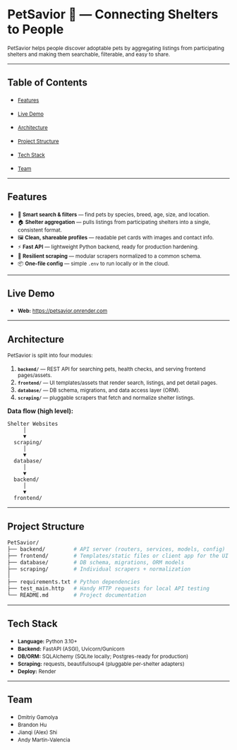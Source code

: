 # PetSavior 🐾 — Connecting Shelters to People

<small>PetSavior helps people discover adoptable pets by aggregating listings from participating shelters and making them searchable, filterable, and easy to share.</small>


---


## Table of Contents
- <small>[Features](#features)</small>

- <small>[Live Demo](#live-demo)</small>

- <small>[Architecture](#architecture)</small>

- <small>[Project Structure](#project-structure)</small>

- <small>[Tech Stack](#tech-stack)</small>

- <small>[Team](#team)</small>


---




## Features
- <small>🔎 **Smart search & filters** — find pets by species, breed, age, size, and location.</small>
- <small>🏠 **Shelter aggregation** — pulls listings from participating shelters into a single, consistent format.</small>
- <small>🖼️ **Clean, shareable profiles** — readable pet cards with images and contact info.</small>
- <small>⚡ **Fast API** — lightweight Python backend, ready for production hardening.</small>
- <small>🧹 **Resilient scraping** — modular scrapers normalized to a common schema.</small>
- <small>📦 **One-file config** — simple `.env` to run locally or in the cloud.</small>


---


## Live Demo
- <small>**Web:** https://petsavior.onrender.com</small>


---


## Architecture
<small>PetSavior is split into four modules:</small>

1. <small>**`backend/`** — REST API for searching pets, health checks, and serving frontend pages/assets.</small>
2. <small>**`frontend/`** — UI templates/assets that render search, listings, and pet detail pages.</small>
3. <small>**`database/`** — DB schema, migrations, and data access layer (ORM).</small>
4. <small>**`scraping/`** — pluggable scrapers that fetch and normalize shelter listings.</small>

**Data flow (high level):**

```text
Shelter Websites 
     │
     ▼
  scraping/
     │
     ▼
  database/
     │
     ▼
  backend/
     │
     ▼
  frontend/
```


---


## Project Structure

```bash
PetSavior/
├── backend/         # API server (routers, services, models, config)
├── frontend/        # Templates/static files or client app for the UI
├── database/        # DB schema, migrations, ORM models
├── scraping/        # Individual scrapers + normalization
│
├── requirements.txt # Python dependencies
├── test_main.http   # Handy HTTP requests for local API testing
└── README.md        # Project documentation
```


---


## Tech Stack
- <small>**Language:** Python 3.10+</small>
- <small>**Backend:** FastAPI (ASGI), Uvicorn/Gunicorn</small>
- <small>**DB/ORM:** SQLAlchemy (SQLite locally; Postgres-ready for production)</small>
- <small>**Scraping:** requests, beautifulsoup4 (pluggable per-shelter adapters)</small>
- <small>**Deploy:** Render</small>


---


## Team
- <small>Dmitriy Gamolya</small>  
- <small>Brandon Hu</small>  
- <small>Jianqi (Alex) Shi</small>  
- <small>Andy Martin-Valencia</small>









